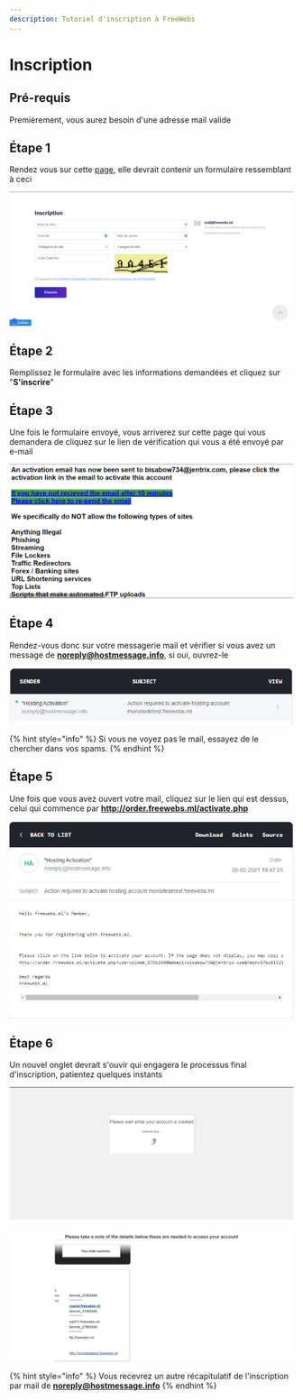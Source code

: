 ```yaml
---
description: Tutoriel d'inscription à FreeWebs
---
```


# Inscription

## Pré-requis

Premièrement, vous aurez besoin d'une adresse mail valide

## Étape 1

Rendez vous sur cette [page](https://www.freewebs.ml/fr-fr/inscription), elle devrait contenir un formulaire ressemblant à ceci &#x20;

![Page d'inscription de FreeWebs](../.gitbook/assets/unknown.png)

## Étape 2

Remplissez le formulaire avec les informations demandées et cliquez sur "**S'inscrire**"

## Étape 3

Une fois le formulaire envoyé, vous arriverez sur cette page qui vous demandera de cliquez sur le lien de vérification qui vous a été envoyé par e-mail

![Demande de confirmation de l'inscription](<../.gitbook/assets/image (5).png>)

## Étape 4

Rendez-vous donc sur votre messagerie mail et vérifier si vous avez un message de **noreply@hostmessage.info**, si oui, ouvrez-le

![Messagerie](<../.gitbook/assets/image (1).png>)

{% hint style="info" %}
Si vous ne voyez pas le mail, essayez de le chercher dans vos spams.
{% endhint %}

## Étape 5

Une fois que vous avez ouvert votre mail, cliquez sur le lien qui est dessus, celui qui commence par **http://order.freewebs.ml/activate.php**

![](<../.gitbook/assets/image (3).png>)

## É**tape 6**

Un nouvel onglet devrait s'ouvir qui engagera le processus final d'inscription, patientez quelques instants

![Processus d'inscription](<../.gitbook/assets/image (4).png>)

![Récapitulatif de l'inscription](../.gitbook/assets/image.png)

{% hint style="info" %}
Vous recevrez un autre récapitulatif de l'inscription par mail de **noreply@hostmessage.info**
{% endhint %}

